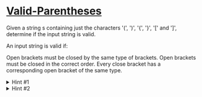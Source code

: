# [Valid-Parentheses](https://leetcode.com/problems/valid-parentheses/description/)
Given a string s containing just the characters '(', ')', '{', '}', '\[' and '\]', determine if the input string is valid.
  
An input string is valid if:
  
Open brackets must be closed by the same type of brackets.
Open brackets must be closed in the correct order.
Every close bracket has a corresponding open bracket of the same type.
  
<details>
  <summary>Hint #1</summary>
You can solve this by looping through the string only once.
</details>

<details>
  <summary>Hint #2</summary>
Consider the [Stack]() data structure. 
</details>
